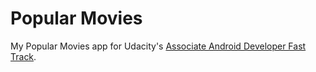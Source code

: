 # Popular Movies

My Popular Movies app for Udacity's [Associate Android Developer Fast Track](https://www.udacity.com/course/associate-android-developer-fast-track--nd818).
